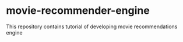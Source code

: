 # movie-recommender-engine
This repository contains tutorial of developing movie recommendations engine
